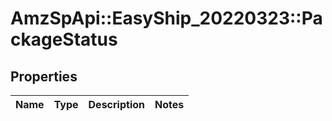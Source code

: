 # AmzSpApi::EasyShip_20220323::PackageStatus

## Properties
Name | Type | Description | Notes
------------ | ------------- | ------------- | -------------

